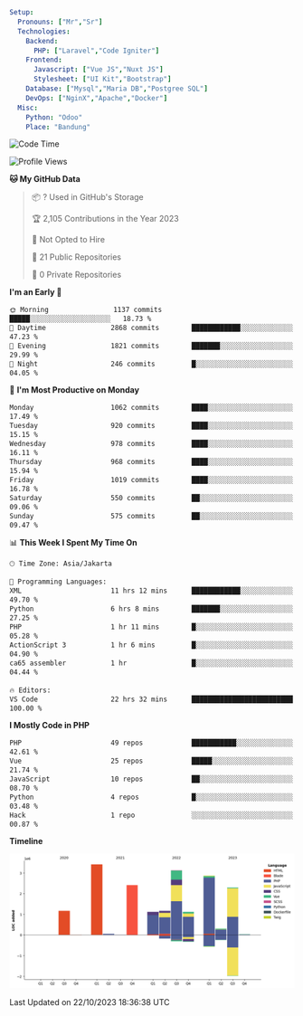 ```yaml
Setup:
  Pronouns: ["Mr","Sr"]
  Technologies:
    Backend:
      PHP: ["Laravel","Code Igniter"]
    Frontend:
      Javascript: ["Vue JS","Nuxt JS"]
      Stylesheet: ["UI Kit","Bootstrap"]
    Database: ["Mysql","Maria DB","Postgree SQL"]
    DevOps: ["NginX","Apache","Docker"]
  Misc:
    Python: "Odoo"
    Place: "Bandung"
```

<!--START_SECTION:waka-->
![Code Time](http://img.shields.io/badge/Code%20Time-765%20hrs%2018%20mins-blue)

![Profile Views](http://img.shields.io/badge/Profile%20Views-5-blue)

**🐱 My GitHub Data** 

> 📦 ? Used in GitHub's Storage 
 > 
> 🏆 2,105 Contributions in the Year 2023
 > 
> 🚫 Not Opted to Hire
 > 
> 📜 21 Public Repositories 
 > 
> 🔑 0 Private Repositories 
 > 
**I'm an Early 🐤** 

```text
🌞 Morning                1137 commits        █████░░░░░░░░░░░░░░░░░░░░   18.73 % 
🌆 Daytime                2868 commits        ████████████░░░░░░░░░░░░░   47.23 % 
🌃 Evening                1821 commits        ███████░░░░░░░░░░░░░░░░░░   29.99 % 
🌙 Night                  246 commits         █░░░░░░░░░░░░░░░░░░░░░░░░   04.05 % 
```
📅 **I'm Most Productive on Monday** 

```text
Monday                   1062 commits        ████░░░░░░░░░░░░░░░░░░░░░   17.49 % 
Tuesday                  920 commits         ████░░░░░░░░░░░░░░░░░░░░░   15.15 % 
Wednesday                978 commits         ████░░░░░░░░░░░░░░░░░░░░░   16.11 % 
Thursday                 968 commits         ████░░░░░░░░░░░░░░░░░░░░░   15.94 % 
Friday                   1019 commits        ████░░░░░░░░░░░░░░░░░░░░░   16.78 % 
Saturday                 550 commits         ██░░░░░░░░░░░░░░░░░░░░░░░   09.06 % 
Sunday                   575 commits         ██░░░░░░░░░░░░░░░░░░░░░░░   09.47 % 
```


📊 **This Week I Spent My Time On** 

```text
🕑︎ Time Zone: Asia/Jakarta

💬 Programming Languages: 
XML                      11 hrs 12 mins      ████████████░░░░░░░░░░░░░   49.70 % 
Python                   6 hrs 8 mins        ███████░░░░░░░░░░░░░░░░░░   27.25 % 
PHP                      1 hr 11 mins        █░░░░░░░░░░░░░░░░░░░░░░░░   05.28 % 
ActionScript 3           1 hr 6 mins         █░░░░░░░░░░░░░░░░░░░░░░░░   04.90 % 
ca65 assembler           1 hr                █░░░░░░░░░░░░░░░░░░░░░░░░   04.44 % 

🔥 Editors: 
VS Code                  22 hrs 32 mins      █████████████████████████   100.00 % 
```

**I Mostly Code in PHP** 

```text
PHP                      49 repos            ███████████░░░░░░░░░░░░░░   42.61 % 
Vue                      25 repos            █████░░░░░░░░░░░░░░░░░░░░   21.74 % 
JavaScript               10 repos            ██░░░░░░░░░░░░░░░░░░░░░░░   08.70 % 
Python                   4 repos             █░░░░░░░░░░░░░░░░░░░░░░░░   03.48 % 
Hack                     1 repo              ░░░░░░░░░░░░░░░░░░░░░░░░░   00.87 % 
```



**Timeline**

![Lines of Code chart](https://raw.githubusercontent.com/vheins/vheins/main/assets/bar_graph.png)


 Last Updated on 22/10/2023 18:36:38 UTC
<!--END_SECTION:waka-->
